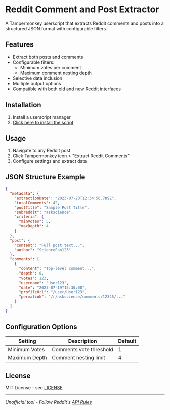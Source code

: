 # Reddit Comment and Post Extractor

A Tampermonkey userscript that extracts Reddit comments and posts into a structured JSON format with configurable filters.

## Features
- Extract both posts and comments
- Configurable filters:
  - Minimum votes per comment
  - Maximum comment nesting depth
- Selective data inclusion
- Multiple output options
- Compatible with both old and new Reddit interfaces

## Installation
1. Install a userscript manager
2. [Click here to install the script](https://raw.githubusercontent.com/anassk01/redditCommentExtractor/refs/heads/master/redditCommentExtractor.script.js)

## Usage
1. Navigate to any Reddit post
2. Click Tampermonkey icon > "Extract Reddit Comments"
3. Configure settings and extract data

## JSON Structure Example

```json
{
  "metadata": {
    "extractionDate": "2023-07-20T12:34:56.789Z",
    "totalComments": 42,
    "postTitle": "Sample Post Title",
    "subreddit": "askscience",
    "criteria": {
      "minVotes": 5,
      "maxDepth": 4
    }
  },
  "post": {
    "content": "Full post text...",
    "author": "ScienceFan123"
  },
  "comments": [
    {
      "content": "Top-level comment...",
      "depth": 0,
      "votes": 123,
      "username": "User123",
      "date": "2023-07-19T15:30:00",
      "profileUrl": "/user/User123",
      "permalink": "/r/askscience/comments/12345/..."
    }
  ]
}
```

## Configuration Options
| Setting | Description | Default |
|---------|-------------|---------|
| Minimum Votes | Comments vote threshold | 1 |
| Maximum Depth | Comment nesting limit | 4 |

## License
MIT License - see [LICENSE](LICENSE)

---
*Unofficial tool - Follow Reddit's [API Rules](https://www.reddit.com/wiki/api)*
